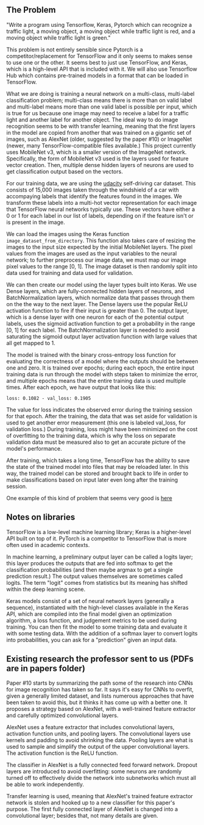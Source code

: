 ## The Problem

"Write a program using Tensorflow, Keras, Pytorch which can recognize a traffic light, a moving object, a moving object while traffic light is red, and a moving object while traffic light is green."

This problem is not entirely sensible since Pytorch is a competitor/replacement for TensorFlow and it only seems to makes sense to use one or the other. It seems best to just use TensorFlow, and Keras, which is a high-level API that is included with it. We will also use Tensorflow Hub which contains pre-trained models in a format that can be loaded in TensorFlow.

What we are doing is training a neural network on a multi-class, multi-label classification problem; multi-class means there is more than on valid label and multi-label means more than one valid label is possible per input, which is true for us because one image may need to receive a label for a traffic light and another label for another object. The ideal way to do image recognition seems to be with transfer learning, meaning that the first layers in the model are copied from another that was trained on a gigantic set of images, such as AlexNet (older, suggested by the paper #10) or ImageNet (newer, many TensorFlow-compatible files available.) This project currently uses MobileNet v3, which is a smaller version of the ImageNet network. Specifically, the form of MobileNet v3 used is the layers used for feature vector creation. Then, multiple dense hidden layers of neurons are used to get classification output based on the vectors.

For our training data, we are using the [udacity](https://github.com/udacity/self-driving-car/tree/master/annotations) self-driving car dataset. This consists of 15,000 images taken through the windshield of a car with accompaying labels that identify the features found in the images. We transform these labels into a multi-hot vector representation for each image that TensorFlow neural networks typically use. These vectors have either a 0 or 1 for each label in our list of labels, depending on if the feature isn't or is present in the image.

We can load the images using the Keras function `image_dataset_from_directory`. This function also takes care of resizing the images to the input size expected by the initial MobileNet layers. The pixel values from the images are used as the input variables to the neural network; to further preprocess our image data, we must map our image pixel values to the range [0, 1]. The image dataset is then randomly split into data used for training and data used for validation.

We can then create our model using the layer types built into Keras. We use Dense layers, which are fully-connected hidden layers of neurons, and BatchNormalization layers, which normalize data that passes through them on the the way to the next layer. The Dense layers use the popular ReLU activation function to fire if their input is greater than 0. The output layer, which is a dense layer with one neuron for each of the potential output labels, uses the sigmoid activation function to get a probability in the range [0, 1] for each label. The BatchNormalization layer is needed to avoid saturating the sigmoid output layer activation function with large values that all get mapped to 1.

The model is trained with the binary cross-entropy loss function for evaluating the correctness of a model where the outputs should be between one and zero. It is trained over epochs; during each epoch, the entire input training data is run through the model with steps taken to minimize the error, and multiple epochs means that the entire training data is used multiple times. After each epoch, we have output that looks like this:

```
loss: 0.1082 - val_loss: 0.1905
```

The value for loss indicates the observed error during the training session for that epoch. After the training, the data that was set aside for validation is used to get another error measurement (this one is labeled val_loss, for validation loss.) During training, loss might have been minimized on the cost of overfitting to the training data, which is why the loss on separate validation data must be measured also to get an accurate picture of the model's performance.

After training, which takes a long time, TensorFlow has the ability to save the state of the trained model into files that may be reloaded later. In this way, the trained model can be stored and brought back to life in order to make classifications based on input later even long after the training session.

One example of this kind of problem that seems very good is [here](https://github.com/ashrefm/multi-label-soft-f1/blob/master/Multi-Label%20Image%20Classification%20in%20TensorFlow%202.0.ipynb)

## Notes on libraries

TensorFlow is a low-level machine learning library; Keras is a higher-level API built on top of it. PyTorch is a competitor to TensorFlow that is more often used in academic contexts.

In machine learning, a preliminary output layer can be called a logits layer; this layer produces the outputs that are fed into softmax to get the classification probabilities (and then maybe argmax to get a single prediction result.) The output values themselves are sometimes called logits. The term "logit" comes from statistics but its meaning has shifted within the deep learning scene.

Keras models consist of a set of neural network layers (generally a sequence), instantiated with the high-level classes available in the Keras API, which are compiled into the final model given an optimization algorithm, a loss function, and judgement metrics to be used during training. You can then fit the model to some training data and evaluate it with some testing data. With the addition of a softmax layer to convert logits into probabilities, you can ask for a "prediction" given an input data.

## Existing research the professor sent to us (PDFs are in papers folder)

Paper #10 starts by summarizing the path some of the research into CNNs for image recognition has taken so far. It says it's easy for CNNs to overfit, given a generally limited dataset, and lists numerous approaches that have been taken to avoid this, but it thinks it has come up with a better one. It proposes a strategy based on AlexNet, with a well-trained feature extractor and carefully optimized convolutional layers.

AlexNet uses a feature extractor that includes convolutional layers, activation function units, and pooling layers. The convolutional layers use kernels and padding to avoid shrinking the data. Pooling layers are what is used to sample and simplify the output of the upper convolutional layers. The activation function is the ReLU function.

The classifier in AlexNet is a fully connected feed forward network. Dropout layers are introduced to avoid overfitting: some neurons are randomly turned off to effectively divide the network into subnetworks which must all be able to work independently.

Transfer learning is used, meaning that AlexNet's trained feature extractor network is stolen and hooked up to a new classifier for this paper's purpose. The first fully connected layer of AlexNet is changed into a convolutional layer; besides that, not many details are given.

